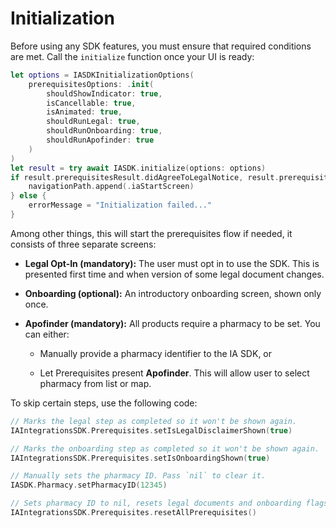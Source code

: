 # Initialization

Before using any SDK features, you must ensure that required conditions are met. Call the `initialize` function once your UI is ready:

```swift
let options = IASDKInitializationOptions(
    prerequisitesOptions: .init(
        shouldShowIndicator: true, 
        isCancellable: true, 
        isAnimated: true, 
        shouldRunLegal: true, 
        shouldRunOnboarding: true, 
        shouldRunApofinder: true
    )
)
let result = try await IASDK.initialize(options: options)
if result.prerequisitesResult.didAgreeToLegalNotice, result.prerequisitesResult.pharmacyID != nil {
    navigationPath.append(.iaStartScreen)
} else {
    errorMessage = "Initialization failed..."
} 
```

Among other things, this will start the prerequisites flow if needed, it consists of three separate screens:
*   **Legal Opt-In (mandatory):** The user must opt in to use the SDK. This is presented first time and when version of some legal document changes.
    
*   **Onboarding (optional):** An introductory onboarding screen, shown only once.
    
*   **Apofinder (mandatory):** All products require a pharmacy to be set. You can either:
    
      *   Manually provide a pharmacy identifier to the IA SDK, or
        
      *   Let Prerequisites present **Apofinder**. This will allow user to select pharmacy from list or map.


To skip certain steps, use the following code:

```swift
// Marks the legal step as completed so it won't be shown again.
IAIntegrationsSDK.Prerequisites.setIsLegalDisclaimerShown(true)

// Marks the onboarding step as completed so it won't be shown again.
IAIntegrationsSDK.Prerequisites.setIsOnboardingShown(true)

// Manually sets the pharmacy ID. Pass `nil` to clear it.
IASDK.Pharmacy.setPharmacyID(12345)

// Sets pharmacy ID to nil, resets legal documents and onboarding flags.
IAIntegrationsSDK.Prerequisites.resetAllPrerequisites()
```
